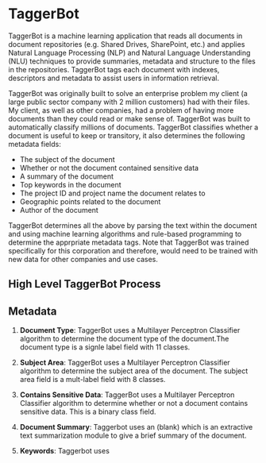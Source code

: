 # TaggerBot

TaggerBot is a machine learning application that reads all documents in document repositories (e.g. Shared Drives, SharePoint, etc.) and applies Natural Language Processing (NLP) and Natural Language Understanding (NLU) techniques to provide summaries, metadata and structure to the files in the repositories. TaggerBot tags each document with indexes, descriptors and metadata to assist users in information retrieval.

TaggerBot was originally built to solve an enterprise problem my client (a large public sector company with 2 million customers) had with their files. My client, as well as other companies, had a problem of having more documents than they could read or make sense of. TaggerBot was built to automatically classify millions of documents. TaggerBot classifies whether a document is useful to keep or transitory, it also determines the following metadata fields:

- The subject of the document
- Whether or not the document contained sensitive data
- A summary of the document
- Top keywords in the document
- The project ID and project name the document relates to
- Geographic points related to the document
- Author of the document

TaggerBot determines all the above by parsing the text within the document and using machine learning algorithms and rule-based programming to determine the apprpriate metadata tags. Note that TaggerBot was trained specifically for this corporation and therefore, would need to be trained with new data for other companies and use cases.


## High Level TaggerBot Process




## Metadata

1. **Document Type**: TaggerBot uses a Multilayer Perceptron Classifier algorithm to determine the document type of the document.The document type is a signle label field with 11 classes.

2. **Subject Area**: TaggerBot uses a Multilayer Perceptron Classifier algorithm to determine the subject area of the document. The subject area field is a mult-label field with 8 classes.

3. **Contains Sensitive Data**: TaggerBot uses a Multilayer Perceptron Classifier algorithm to determine whether or not a document contains sensitive data. This is a binary class field.

4. **Document Summary**: Taggerbot uses an (blank) which is an extractive text summarization module to give a brief summary of the document.

5. **Keywords**: Taggerbot uses 
